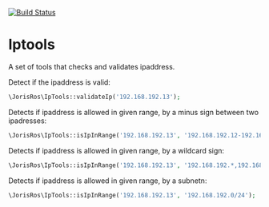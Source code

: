 [![Build Status](https://travis-ci.org/jorisros/iptools.svg?branch=master)](https://travis-ci.org/jorisros/iptools)

# Iptools
A set of tools that checks and validates ipaddress.

Detect if the ipaddress is valid:
```php
\JorisRos\IpTools::validateIp('192.168.192.13');
```

Detects if ipaddress is allowed in given range, by a minus sign between two ipadresses:
```php
\JorisRos\IpTools::isIpInRange('192.168.192.13', '192.168.192.12-192.168.192.14');
```

Detects if ipaddress is allowed in given range, by a wildcard sign:
```php
\JorisRos\IpTools::isIpInRange('192.168.192.13', '192.168.192.*,192.168.192.*');
```

Detects if ipaddress is allowed in given range, by a subnetn:
```php
\JorisRos\IpTools::isIpInRange('192.168.192.13', '192.168.192.0/24');
```
